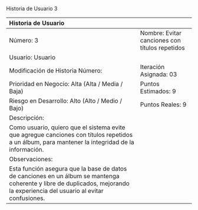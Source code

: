 Historia de Usuario 3

| Historia de Usuario | |
| :- | :- |
| Número: 3 | Nombre: Evitar canciones con títulos repetidos |
| Usuario: Usuario | |
| Modificación de Historia Número: | Iteración Asignada: 03 |
| Prioridad en Negocio: Alta (Alta / Media / Baja) | Puntos Estimados: 9 |
| Riesgo en Desarrollo: Alto (Alto / Medio / Bajo) | Puntos Reales: 9 |
| Descripción: | |
| Como usuario, quiero que el sistema evite que agregue canciones con títulos repetidos a un álbum, para mantener la integridad de la información. | |
| Observaciones: | |
| Esta función asegura que la base de datos de canciones en un álbum se mantenga coherente y libre de duplicados, mejorando la experiencia del usuario al evitar confusiones. | |
